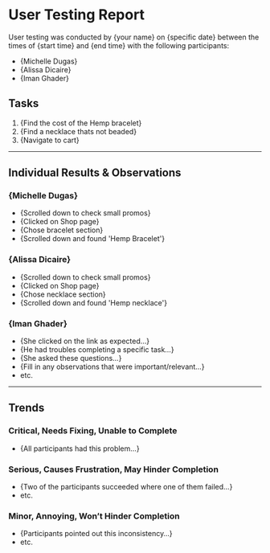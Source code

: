 # User Testing Report

User testing was conducted by {your name} on {specific date} between the times of {start time} and {end time} with the following participants:

- {Michelle Dugas}
- {Alissa Dicaire}
- {Iman Ghader}

## Tasks

1. {Find the cost of the Hemp bracelet}
2. {Find a necklace thats not beaded}
3. {Navigate to cart}

---

## Individual Results & Observations

### {Michelle Dugas}

- {Scrolled down to check small promos}
- {Clicked on Shop page}
- {Chose bracelet section}
- {Scrolled down and found 'Hemp Bracelet'}

### {Alissa Dicaire}

- {Scrolled down to check small promos}
- {Clicked on Shop page}
- {Chose necklace section}
- {Scrolled down and found 'Hemp necklace'}

### {Iman Ghader}

- {She clicked on the link as expected…}
- {He had troubles completing a specific task…}
- {She asked these questions…}
- {Fill in any observations that were important/relevant…}
- etc.

---

## Trends

### Critical, Needs Fixing, Unable to Complete

- {All participants had this problem…}


### Serious, Causes Frustration, May Hinder Completion

- {Two of the participants succeeded where one of them failed…}
- etc.

### Minor, Annoying, Won’t Hinder Completion

- {Participants pointed out this inconsistency…}
- etc.